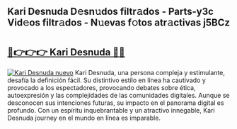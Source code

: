 ## Kari Desnuda D𝚎sn𝚞dos filtr𝚊dos - Parts-y3c Vid𝚎os filtr𝚊dos - N𝚞evas f𝚘tos atr𝚊ctivas j5BCz

# <h2><a href="http://mb8ux0.tromn.icu/?c=Kari+Desnuda">🔗👉👉👉 Kari Desnuda 🔗🔗</a></h2>

[![Kari Desnuda nuevo](https://i.imgur.com/pEAQMta.gif)](http://mb8ux0.tromn.icu/?c=Kari+Desnuda)
Kari Desnuda, una persona compleja y estimulante, desafía la definición fácil. Su distintivo estilo en línea ha cautivado y provocado a los espectadores, provocando debates sobre ética, autoexpresión y las complejidades de las comunidades digitales. Aunque se desconocen sus intenciones futuras, su impacto en el panorama digital es profundo. Con un espíritu inquebrantable y un atractivo innegable, Kari Desnuda journey en el mundo en línea es imparable.
